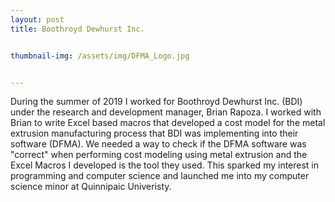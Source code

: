 ```yaml
---
layout: post
title: Boothroyd Dewhurst Inc.


thumbnail-img: /assets/img/DFMA_Logo.jpg


---
```


During the summer of 2019 I worked for Boothroyd Dewhurst Inc. (BDI) under the research and development manager, Brian Rapoza. I worked with Brian to write Excel based macros
that developed a cost model for the metal extrusion manufacturing process that BDI was implementing into their software (DFMA). We needed a way to check
if the DFMA software was "correct" when performing cost modeling using metal extrusion and the Excel Macros I developed is the tool they used. This sparked 
my interest in programming and computer science and launched me into my computer science minor at Quinnipaic Univeristy.

